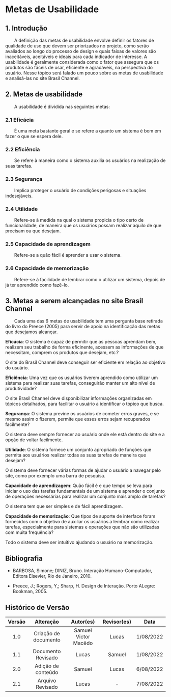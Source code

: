 # Metas de Usabilidade

## 1. Introdução

&emsp;&emsp;A definição das metas de usabilidade envolve definir os fatores de qualidade de uso que devem ser priorizados no projeto, como serão avaliados ao longo do processo de design e quais faixas de valores são inaceitáveis, aceitáveis e ideais para cada indicador de interesse. A usabilidade é geralmente considerada como o fator que assegura que os produtos são fáceis de usar, eficiente e agradáveis, na perspectiva do usuário. Nesse tópico será falado um pouco sobre as metas de usabilidade e analisá-las no site Brasil Channel.

## 2. Metas de usabilidade

&emsp;&emsp;A usabilidade é dividida nas seguintes metas: 

### 2.1 Eficácia
&emsp;&emsp;É uma meta bastante geral e se refere a quanto um sistema é bom em fazer o que se espera dele.

### 2.2 Eficiência
&emsp;&emsp;Se refere à maneira como o sistema auxilia os usuários na realização de suas tarefas.

### 2.3 Segurança
&emsp;&emsp;Implica proteger o usuário de condições perigosas e situações indesejáveis.

### 2.4 Utilidade
&emsp;&emsp;Refere-se à medida na qual o sistema propicia o tipo certo de funcionalidade, de maneira que os usuários possam realizar aquilo de que precisam ou que desejam.

### 2.5 Capacidade de aprendizagem
&emsp;&emsp;Refere-se a quão fácil é aprender a usar o sistema.

### 2.6 Capacidade de memorização
&emsp;&emsp;Refere-se à facilidade de lembrar como o utilizar um sistema, depois de já ter aprendido como fazê-lo.

## 3. Metas a serem alcançadas no site Brasil Channel

&emsp;&emsp;Cada uma das 6 metas de usabilidade tem uma pergunta base retirada do livro do Preece (2005)  para servir de apoio na identificação das metas que desejamos alcançar. 

**Eficácia**: O sistema é capaz de permitir que as pessoas aprendam bem, realizem seu trabalho de forma eficinente, acessem as informações de que necessitam, comprem os produtos que desejam, etc.?

O site do Brasil Channel deve conseguir ser eficiente em relação ao objetivo do usuário.

**Eficiência**: Uma vez que os usuários tiverem aprendido como utilizar um sistema para realizar suas tarefas, conseguirão manter um alto nível de produtividade?

O site Brasil Channel deve disponibilizar informações organizadas em tópicos detalhados, para facilitar o usuário a identificar o tópico que busca.

**Segurança**: O sistema previne os usuários de cometer erros graves, e se mesmo assim o fizerem, permite que esses erros sejam recuperados facilmente? 

O sistema deve sempre fornecer ao usuário onde ele está dentro do site e a opção de voltar facilmente.

**Utilidade**: O sistema fornece um conjunto apropriado de funções que permita aos usuários realizar todas as suas tarefas de maneira que desejam? 

O sistema deve fornecer várias formas de ajudar o usuário a navegar pelo site, como por exemplo uma barra de pesquisa.

**Capacidade de aprendizagem**:  Quão fácil é e que tempo se leva para iniciar o uso das tarefas fundamentais de um sistema e aprender o conjunto de operações necessárias para realizar um conjunto mais amplo de tarefas?

O sistema tem que ser simples e de fácil aprendizagem.


**Capacidade de memorização**: Que tipos de suporte de interface foram fornecidos com o objetivo de auxiliar os usuários a lembrar como realizar tarefas, especialmente para sistemas e operações que não são utilizadas com muita frequência?

Todo o sistema deve ser intuítivo ajudando o usuário na memorização.

## Bibliografia

- BARBOSA, Simone; DINIZ, Bruno. Interação Humano-Computador, Editora Elsevier, Rio de Janeiro, 2010. 

- Preece, J.; Rogers, Y,; Sharp, H. Design de Interação. Porto ALegre: Bookman, 2005.

## Histórico de Versão

| Versão |                Alteração               | Autor(es) |         Revisor(es)        |  Data |
|:------:|:--------------------------------------:|:-----------:|:----------------------:|:-----:|
|   1.0  |  Criação de documento |    Samuel Victor Macêdo    | Lucas | 1/08/2022 |
|   1.1  |  Documento Revisado |    Lucas   | Samuel | 1/08/2022 | 
|   2.0  |  Adição de conteúdo  |    Samuel   | Lucas | 6/08/2022|
|   2.1  |  Arquivo Revisado  |    Lucas   | - | 7/08/2022|